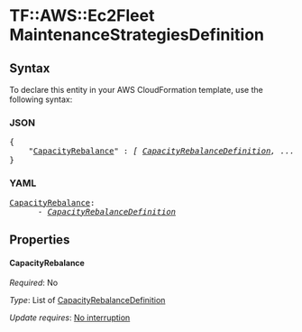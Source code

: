 # TF::AWS::Ec2Fleet MaintenanceStrategiesDefinition

## Syntax

To declare this entity in your AWS CloudFormation template, use the following syntax:

### JSON

<pre>
{
    "<a href="#capacityrebalance" title="CapacityRebalance">CapacityRebalance</a>" : <i>[ <a href="capacityrebalancedefinition.md">CapacityRebalanceDefinition</a>, ... ]</i>
}
</pre>

### YAML

<pre>
<a href="#capacityrebalance" title="CapacityRebalance">CapacityRebalance</a>: <i>
      - <a href="capacityrebalancedefinition.md">CapacityRebalanceDefinition</a></i>
</pre>

## Properties

#### CapacityRebalance

_Required_: No

_Type_: List of <a href="capacityrebalancedefinition.md">CapacityRebalanceDefinition</a>

_Update requires_: [No interruption](https://docs.aws.amazon.com/AWSCloudFormation/latest/UserGuide/using-cfn-updating-stacks-update-behaviors.html#update-no-interrupt)

